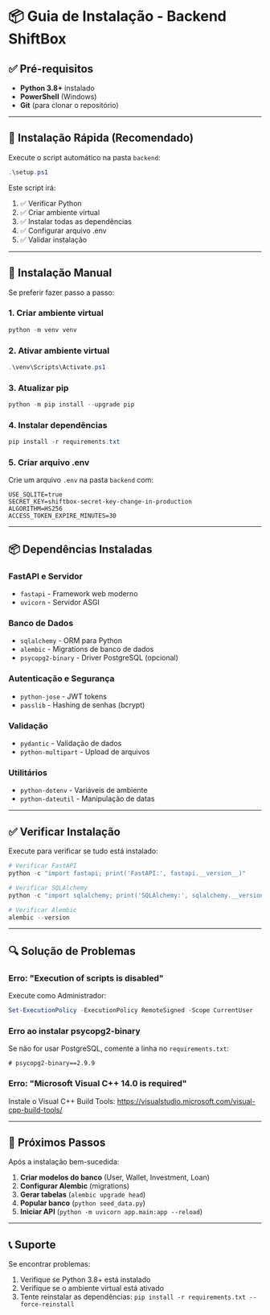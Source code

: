 # 📦 Guia de Instalação - Backend ShiftBox

## ✅ Pré-requisitos

- **Python 3.8+** instalado
- **PowerShell** (Windows)
- **Git** (para clonar o repositório)

---

## 🚀 Instalação Rápida (Recomendado)

Execute o script automático na pasta `backend`:

```powershell
.\setup.ps1
```

Este script irá:
1. ✅ Verificar Python
2. ✅ Criar ambiente virtual
3. ✅ Instalar todas as dependências
4. ✅ Configurar arquivo .env
5. ✅ Validar instalação

---

## 🔧 Instalação Manual

Se preferir fazer passo a passo:

### 1. Criar ambiente virtual

```powershell
python -m venv venv
```

### 2. Ativar ambiente virtual

```powershell
.\venv\Scripts\Activate.ps1
```

### 3. Atualizar pip

```powershell
python -m pip install --upgrade pip
```

### 4. Instalar dependências

```powershell
pip install -r requirements.txt
```

### 5. Criar arquivo .env

Crie um arquivo `.env` na pasta `backend` com:

```env
USE_SQLITE=true
SECRET_KEY=shiftbox-secret-key-change-in-production
ALGORITHM=HS256
ACCESS_TOKEN_EXPIRE_MINUTES=30
```

---

## 📦 Dependências Instaladas

### FastAPI e Servidor
- `fastapi` - Framework web moderno
- `uvicorn` - Servidor ASGI

### Banco de Dados
- `sqlalchemy` - ORM para Python
- `alembic` - Migrations de banco de dados
- `psycopg2-binary` - Driver PostgreSQL (opcional)

### Autenticação e Segurança
- `python-jose` - JWT tokens
- `passlib` - Hashing de senhas (bcrypt)

### Validação
- `pydantic` - Validação de dados
- `python-multipart` - Upload de arquivos

### Utilitários
- `python-dotenv` - Variáveis de ambiente
- `python-dateutil` - Manipulação de datas

---

## ✅ Verificar Instalação

Execute para verificar se tudo está instalado:

```powershell
# Verificar FastAPI
python -c "import fastapi; print('FastAPI:', fastapi.__version__)"

# Verificar SQLAlchemy
python -c "import sqlalchemy; print('SQLAlchemy:', sqlalchemy.__version__)"

# Verificar Alembic
alembic --version
```

---

## 🔍 Solução de Problemas

### Erro: "Execution of scripts is disabled"

Execute como Administrador:
```powershell
Set-ExecutionPolicy -ExecutionPolicy RemoteSigned -Scope CurrentUser
```

### Erro ao instalar psycopg2-binary

Se não for usar PostgreSQL, comente a linha no `requirements.txt`:
```
# psycopg2-binary==2.9.9
```

### Erro: "Microsoft Visual C++ 14.0 is required"

Instale o Visual C++ Build Tools:
https://visualstudio.microsoft.com/visual-cpp-build-tools/

---

## 🎯 Próximos Passos

Após a instalação bem-sucedida:

1. **Criar modelos do banco** (User, Wallet, Investment, Loan)
2. **Configurar Alembic** (migrations)
3. **Gerar tabelas** (`alembic upgrade head`)
4. **Popular banco** (`python seed_data.py`)
5. **Iniciar API** (`python -m uvicorn app.main:app --reload`)

---

## 📞 Suporte

Se encontrar problemas:
1. Verifique se Python 3.8+ está instalado
2. Verifique se o ambiente virtual está ativado
3. Tente reinstalar as dependências: `pip install -r requirements.txt --force-reinstall`

